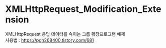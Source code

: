 # XMLHttpRequest_Modification_Extension
XMLHttpRequest 응답 데이터를 속이는 크롬 확장프로그램 예제  
사용법 : https://pgh268400.tistory.com/681
